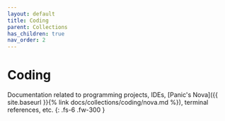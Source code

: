```yaml
---
layout: default
title: Coding
parent: Collections
has_children: true
nav_order: 2
---
```


# Coding

Documentation related to programming projects, IDEs, [Panic's Nova]({{ site.baseurl }}{% link docs/collections/coding/nova.md %}), terminal references, etc.
{: .fs-6 .fw-300 }

